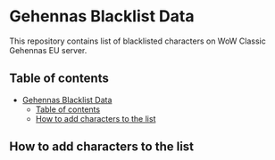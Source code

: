 # Gehennas Blacklist Data

This repository contains list of blacklisted characters on WoW Classic Gehennas EU server.

## Table of contents

- [Gehennas Blacklist Data](#gehennas-blacklist-data)
	- [Table of contents](#table-of-contents)
	- [How to add characters to the list](#how-to-add-characters-to-the-list)


## How to add characters to the list
